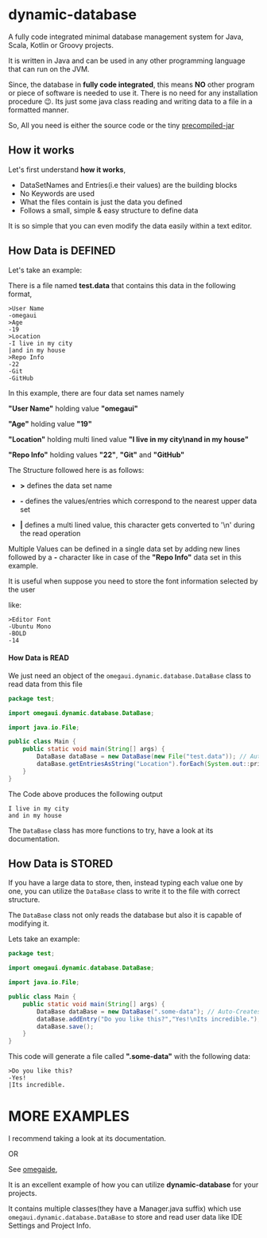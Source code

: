 # dynamic-database

A fully code integrated minimal database management system for Java, Scala, Kotlin or Groovy projects.

It is written in Java and can be used in any other programming language that can run on the JVM.

Since, the database in **fully code integrated**,
this means **NO** other program or piece of software is needed to use it.
There is no need for any installation procedure 😉.
Its just some java class reading and writing data to a file in a formatted manner.

So, All you need is either the source code or the tiny [precompiled-jar](https://raw.githubusercontent.com/omegaui/dynamic-database/master/bin/dynamic-database.jar)

## How it works

Let's first understand **how it works**,

- DataSetNames and Entries(i.e their values) are the building blocks
- No Keywords are used
- What the files contain is just the data you defined
- Follows a small, simple & easy structure to define data

It is so simple that you can even modify the data easily within a text editor.


## How Data is DEFINED

Let's take an example:

There is a file named **test.data**
that contains this data in the following format,
```ignorelang
>User Name
-omegaui
>Age
-19
>Location
-I live in my city
|and in my house
>Repo Info
-22
-Git
-GitHub
``` 

In this example, there are four data set names namely

**"User Name"** holding value **"omegaui"**

**"Age"** holding value **"19"**

**"Location"** holding multi lined value **"I live in my city\nand in my house"** 

**"Repo Info"** holding values **"22"**, **"Git"** and **"GitHub"**

The Structure followed here is as follows:

- **>** defines the data set name

- **-** defines the values/entries which correspond to the nearest upper data set

- **|** defines a multi lined value, this character gets converted to '\n' during the read operation

Multiple Values can be defined in a single data set by adding new lines followed by a **-** character 
like in case of the **"Repo Info"** data set in this example.

It is useful when suppose you need to store the font information selected by the user

like:

```ignorelang
>Editor Font
-Ubuntu Mono
-BOLD
-14
```

#### How Data is READ

We just need an object of the `omegaui.dynamic.database.DataBase` class
to read data from this file

```java
package test;

import omegaui.dynamic.database.DataBase;

import java.io.File;

public class Main {
    public static void main(String[] args) {
        DataBase dataBase = new DataBase(new File("test.data")); // Auto-Reads the DataBase
        dataBase.getEntriesAsString("Location").forEach(System.out::println);
    }
}
```

The Code above produces the following output

```ignorelang
I live in my city
and in my house
```

The `DataBase` class has more functions to try, have a look at its documentation.

## How Data is STORED

If you have a large data to store, then, instead typing each value one by one, you can utilize the `DataBase` class to write it to the file with correct structure.

The `DataBase` class not only reads the database but also it is capable of modifying it.

Lets take an example:

```java
package test;

import omegaui.dynamic.database.DataBase;

import java.io.File;

public class Main {
    public static void main(String[] args) {
        DataBase dataBase = new DataBase(".some-data"); // Auto-Creates the file if it does n't already exists!
        dataBase.addEntry("Do you like this?","Yes!\nIts incredible.");
        dataBase.save();
    }
}
```

This code will generate a file called **".some-data"** with the following data:
```ignorelang
>Do you like this?
-Yes!
|Its incredible.

```

# MORE EXAMPLES

I recommend taking a look at its documentation.

OR

See [omegaide](https://www.github.com/omegaui/omegaide),

It is an excellent example of how you can utilize **dynamic-database** for your projects.

It contains multiple classes(they have a Manager.java suffix) which use `omegaui.dynamic.database.DataBase` to store and read user data like IDE Settings and Project Info. 
